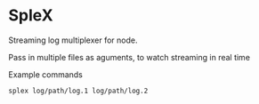 # SpleX

Streaming log multiplexer for node.

Pass in multiple files as aguments, to watch streaming in real time

Example commands

```
splex log/path/log.1 log/path/log.2
```
